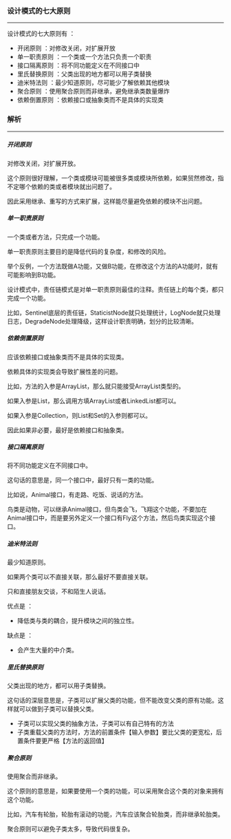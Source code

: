 ### 设计模式的七大原则

---

设计模式的七大原则有 ：

- 开闭原则 ：对修改关闭，对扩展开放
- 单一职责原则 ：一个类或一个方法只负责一个职责
- 接口隔离原则 ：将不同功能定义在不同接口中
- 里氏替换原则 ：父类出现的地方都可以用子类替换
- 迪米特法则 ：最少知道原则，尽可能少了解依赖其他模块
- 聚合原则 ：使用聚合原则而非继承，避免继承类数量爆炸
- 依赖倒置原则 ：依赖接口或抽象类而不是具体的实现类



### 解析

---



##### 开闭原则

对修改关闭，对扩展开放。

这个原则很好理解，一个类或模块可能被很多类或模块所依赖，如果贸然修改，指不定哪个依赖的类或者模块就出问题了。

因此采用继承、重写的方式来扩展，这样能尽量避免依赖的模块不出问题。



##### 单一职责原则

一个类或者方法，只完成一个功能。

单一职责原则主要目的是降低代码的复杂度，和修改的风险。

举个反例，一个方法既做A功能，又做B功能，在修改这个方法的A功能时，就有可能影响到B功能。



设计模式中，责任链模式是对单一职责原则最佳的注释。责任链上的每个类，都只完成一个功能。

比如，Sentinel底层的责任链，StaticistNode就只处理统计，LogNode就只处理日志，DegradeNode处理降级，这样设计职责明确，划分的比较清晰。



##### 依赖倒置原则

应该依赖接口或抽象类而不是具体的实现类。

依赖具体的实现类会导致扩展性差的问题。

比如，方法的入参是ArrayList，那么就只能接受ArrayList类型的。

如果入参是List，那么调用方填ArrayList或者LinkedList都可以。

如果入参是Collection，则List和Set的入参则都可以。

因此如果非必要，最好是依赖接口和抽象类。



##### 接口隔离原则

将不同功能定义在不同接口中。

这句话的意思是，同一个接口中，最好只有一类的功能。

比如说，Animal接口，有走路、吃饭、说话的方法。

鸟类是动物，可以继承Animal接口，但鸟类会飞，飞翔这个功能，不要加在Animal接口中，而是要另外定义一个接口有Fly这个方法，然后鸟类实现这个接口。 



##### 迪米特法则

最少知道原则。

如果两个类可以不直接关联，那么最好不要直接关联。

只和直接朋友交谈，不和陌生人说话。



优点是 ：

- 降低类与类的耦合，提升模块之间的独立性。



缺点是 ：

- 会产生大量的中介类。



##### 里氏替换原则

父类出现的地方，都可以用子类替换。

这句话的深层意思是，子类可以扩展父类的功能，但不能改变父类的原有功能。这样就可以做到子类可以替换父类。

- 子类可以实现父类的抽象方法，子类可以有自己特有的方法
- 子类重载父类的方法时，方法的前置条件【输入参数】要比父类的更宽松，后置条件要更严格【方法的返回值】



##### 聚合原则

使用聚合而非继承。

这个原则的意思是，如果要使用一个类的功能，可以采用聚合这个类的对象来拥有这个功能。

比如，汽车有轮胎，轮胎有滚动的功能，汽车应该聚合轮胎类，而非继承轮胎类。

聚合原则可以避免子类太多，导致代码很复杂。

